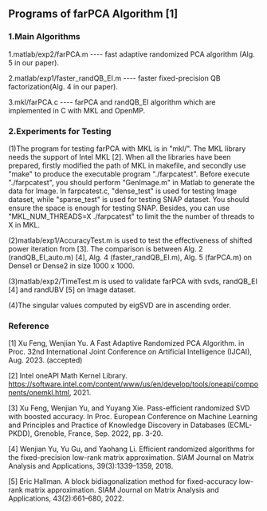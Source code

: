 Programs of farPCA Algorithm [1]
---
### 1.Main Algorithms

1.matlab/exp2/farPCA.m ---- fast adaptive randomized PCA algorithm (Alg. 5 in our paper).

2.matlab/exp1/faster_randQB_EI.m ---- faster fixed-precision QB factorization(Alg. 4 in our paper).

3.mkl/farPCA.c ---- farPCA and randQB_EI algorithm which are implemented in C with MKL and OpenMP.

### 2.Experiments for Testing

(1)The program for testing farPCA with MKL is in "mkl/". The MKL library needs the support of Intel MKL [2]. When all the libraries have been prepared, firstly modified the path of MKL in makefile, and secondly use "make" to produce the executable program "./farpcatest". Before execute "./farpcatest", you should perform "GenImage.m" in Matlab to generate the data for Image. In farpcatest.c, "dense_test" is used for testing Image dataset, while "sparse_test" is used for testing SNAP dataset. You should ensure the space is enough for testing SNAP. Besides, you can use "MKL_NUM_THREADS=X ./farpcatest" to limit the the number of threads to X in MKL.  

(2)matlab/exp1/AccuracyTest.m is used to test the effectiveness of shifted power iteration from [3]. The comparison is between Alg. 2 (randQB_EI_auto.m)  [4], Alg. 4  (faster_randQB_EI.m), Alg. 5  (farPCA.m) on Dense1 or Dense2 in size 1000 x 1000.

(3)matlab/exp2/TimeTest.m is used to validate farPCA with svds,  randQB_EI [4] and randUBV [5] on Image dataset.

(4)The singular values computed by eigSVD are in ascending order.

### Reference

[1] Xu Feng, Wenjian Yu. A Fast Adaptive Randomized PCA Algorithm. in Proc. 32nd International Joint Conference on Artificial Intelligence (IJCAI), Aug. 2023. (accepted)

[2] Intel oneAPI Math Kernel Library. https://software.intel.com/content/www/us/en/develop/tools/oneapi/components/onemkl.html, 2021. 

[3] Xu Feng, Wenjian Yu, and Yuyang Xie. Pass-efficient randomized SVD with boosted accuracy. In Proc. European Conference on Machine Learning and Principles and Practice of Knowledge Discovery in Databases (ECML-PKDD), Grenoble, France, Sep. 2022, pp. 3-20.

[4] Wenjian Yu, Yu Gu, and Yaohang Li. Efficient randomized algorithms for the fixed-precision low-rank matrix approximation. SIAM Journal on Matrix Analysis and Applications, 39(3):1339–1359, 2018.

[5] Eric Hallman. A block bidiagonalization method for fixed-accuracy low-rank matrix approximation. SIAM Journal on Matrix Analysis and Applications, 43(2):661–680, 2022.
